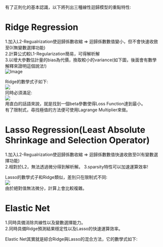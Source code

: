 有了正則化的基本認識，以下將列出三種線性迴歸模型的重點特性:  
  
# Ridge Regression  
1.加入L2-Regualrization使迴歸係數收縮 => 迴歸係數數值變小，但不會快速收斂至0(無變數選擇功能)  
2.計算公式較L1-Regularization簡易，可得解析解    
3.以增大參數估計量的bias為代價，換取較小的variance(如下圖，後面會有數學解釋來證明這個說法!)  
![Image](https://github.com/EnasVen/Theory-Math/blob/main/Ridge_Lasso_ElasticNet/Regularization0.png)    
  
Ridge的數學式子如下:  
<img src="https://latex.codecogs.com/gif.image?\dpi{110}\hat{\beta&space;}_{Ridge}=\underset{\beta&space;}{arg&space;min}\sum_{i=1}^{N}(y_i-\beta_0-\sum_{j=1}^{p}x_{ij}\beta&space;_j)^2" />  
同時必須滿足:  
<img src="https://latex.codecogs.com/gif.image?\dpi{110}\sum_{i=1}^{p}(\beta_j)^{2}\leq&space;t" />  
用直白的話語來說，就是找到一個beta參數使得Loss Function達到最小。  
有了限制式，尋找極值的方法便可使用Lagrange Multiplier來做。  
  
# Lasso Regression(Least Absolute Shrinkage and Selection Operator)  
1.加入L2-Regualrization使迴歸係數收縮 => 迴歸係數數值快速收斂至0(有變數選擇功能)  
2.相對於L2，無法透過微分得到解析解。
3.sparsity特性可以加速運算效率!
  
Lasso的數學式子和Ridge類似，差別只在限制式不同:  
<img src="https://latex.codecogs.com/gif.image?\dpi{110}\sum_{i=1}^{p}\left|\beta_j&space;\right|\leq&space;t"  />  
由於絕對值無法微分，計算上會比較複雜。  
  
# Elastic Net  
1.同時具備消除共線性以及變數選擇能力。  
2.同時具備Ridge預測結果穩定性以及Lasso的快速運算效率。  
  
Elastic Net其實就是綜合Ridge與Lasso的混合方法，它的數學式如下:  
